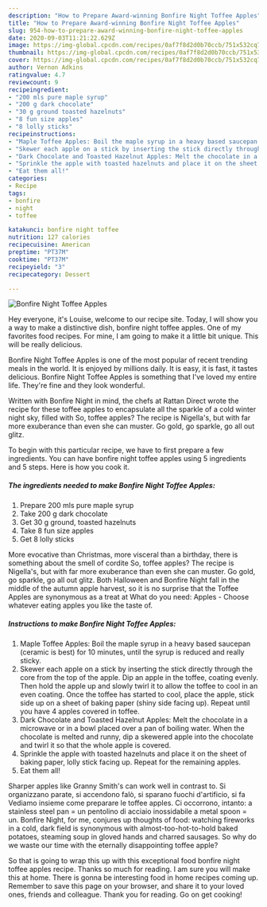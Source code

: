 ```yaml
---
description: "How to Prepare Award-winning Bonfire Night Toffee Apples"
title: "How to Prepare Award-winning Bonfire Night Toffee Apples"
slug: 954-how-to-prepare-award-winning-bonfire-night-toffee-apples
date: 2020-09-03T11:21:22.629Z
image: https://img-global.cpcdn.com/recipes/0af7f8d2d0b70ccb/751x532cq70/bonfire-night-toffee-apples-recipe-main-photo.jpg
thumbnail: https://img-global.cpcdn.com/recipes/0af7f8d2d0b70ccb/751x532cq70/bonfire-night-toffee-apples-recipe-main-photo.jpg
cover: https://img-global.cpcdn.com/recipes/0af7f8d2d0b70ccb/751x532cq70/bonfire-night-toffee-apples-recipe-main-photo.jpg
author: Vernon Adkins
ratingvalue: 4.7
reviewcount: 9
recipeingredient:
- "200 mls pure maple syrup"
- "200 g dark chocolate"
- "30 g ground toasted hazelnuts"
- "8 fun size apples"
- "8 lolly sticks"
recipeinstructions:
- "Maple Toffee Apples: Boil the maple syrup in a heavy based saucepan (ceramic is best) for 10 minutes, until the syrup is reduced and really sticky."
- "Skewer each apple on a stick by inserting the stick directly through the core from the top of the apple. Dip an apple in the toffee, coating evenly. Then hold the apple up and slowly twirl it to allow the toffee to cool in an even coating. Once the toffee has started to cool, place the apple, stick side up on a sheet of baking paper (shiny side facing up). Repeat until you have 4 apples covered in toffee."
- "Dark Chocolate and Toasted Hazelnut Apples: Melt the chocolate in a microwave or in a bowl placed over a pan of boiling water. When the chocolate is melted and runny, dip a skewered apple into the chocolate and twirl it so that the whole apple is covered."
- "Sprinkle the apple with toasted hazelnuts and place it on the sheet of baking paper, lolly stick facing up. Repeat for the remaining apples."
- "Eat them all!"
categories:
- Recipe
tags:
- bonfire
- night
- toffee

katakunci: bonfire night toffee 
nutrition: 127 calories
recipecuisine: American
preptime: "PT37M"
cooktime: "PT37M"
recipeyield: "3"
recipecategory: Dessert

---
```



![Bonfire Night Toffee Apples](https://img-global.cpcdn.com/recipes/0af7f8d2d0b70ccb/751x532cq70/bonfire-night-toffee-apples-recipe-main-photo.jpg)

Hey everyone, it's Louise, welcome to our recipe site. Today, I will show you a way to make a distinctive dish, bonfire night toffee apples. One of my favorites food recipes. For mine, I am going to make it a little bit unique. This will be really delicious.

Bonfire Night Toffee Apples is one of the most popular of recent trending meals in the world. It is enjoyed by millions daily. It is easy, it is fast, it tastes delicious. Bonfire Night Toffee Apples is something that I've loved my entire life. They're fine and they look wonderful.

Written with Bonfire Night in mind, the chefs at Rattan Direct wrote the recipe for these toffee apples to encapsulate all the sparkle of a cold winter night sky, filled with So, toffee apples? The recipe is Nigella&#39;s, but with far more exuberance than even she can muster. Go gold, go sparkle, go all out glitz.


To begin with this particular recipe, we have to first prepare a few ingredients. You can have bonfire night toffee apples using 5 ingredients and 5 steps. Here is how you cook it.

<!--inarticleads1-->

##### The ingredients needed to make Bonfire Night Toffee Apples:

1. Prepare 200 mls pure maple syrup
1. Take 200 g dark chocolate
1. Get 30 g ground, toasted hazelnuts
1. Take 8 fun size apples
1. Get 8 lolly sticks


More evocative than Christmas, more visceral than a birthday, there is something about the smell of cordite So, toffee apples? The recipe is Nigella&#39;s, but with far more exuberance than even she can muster. Go gold, go sparkle, go all out glitz. Both Halloween and Bonfire Night fall in the middle of the autumn apple harvest, so it is no surprise that the Toffee Apples are synonymous as a treat at What do you need: Apples - Choose whatever eating apples you like the taste of. 

<!--inarticleads2-->

##### Instructions to make Bonfire Night Toffee Apples:

1. Maple Toffee Apples: Boil the maple syrup in a heavy based saucepan (ceramic is best) for 10 minutes, until the syrup is reduced and really sticky.
1. Skewer each apple on a stick by inserting the stick directly through the core from the top of the apple. Dip an apple in the toffee, coating evenly. Then hold the apple up and slowly twirl it to allow the toffee to cool in an even coating. Once the toffee has started to cool, place the apple, stick side up on a sheet of baking paper (shiny side facing up). Repeat until you have 4 apples covered in toffee.
1. Dark Chocolate and Toasted Hazelnut Apples: Melt the chocolate in a microwave or in a bowl placed over a pan of boiling water. When the chocolate is melted and runny, dip a skewered apple into the chocolate and twirl it so that the whole apple is covered.
1. Sprinkle the apple with toasted hazelnuts and place it on the sheet of baking paper, lolly stick facing up. Repeat for the remaining apples.
1. Eat them all!


Sharper apples like Granny Smith&#39;s can work well in contrast to. Si organizzano parate, si accendono falò, si sparano fuochi d&#39;artificio, si fa Vediamo insieme come preparare le toffee apples. Ci occorrono, intanto: a stainless steel pan = un pentolino di acciaio inossidabile a metal spoon = un. Bonfire Night, for me, conjures up thoughts of food: watching fireworks in a cold, dark field is synonymous with almost-too-hot-to-hold baked potatoes, steaming soup in gloved hands and charred sausages. So why do we waste our time with the eternally disappointing toffee apple? 

So that is going to wrap this up with this exceptional food bonfire night toffee apples recipe. Thanks so much for reading. I am sure you will make this at home. There is gonna be interesting food in home recipes coming up. Remember to save this page on your browser, and share it to your loved ones, friends and colleague. Thank you for reading. Go on get cooking!
